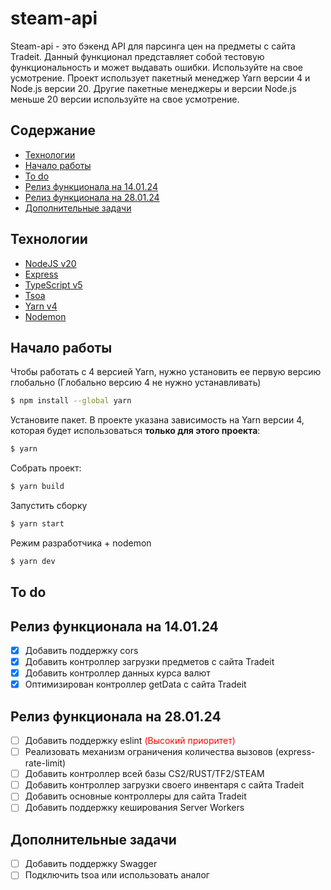 # steam-api


Steam-api - это бэкенд API для парсинга цен на предметы с сайта Tradeit.
Данный функционал представляет собой тестовую функциональность и может выдавать ошибки. Используйте на свое усмотрение.
Проект использует пакетный менеджер Yarn версии 4 и Node.js версии 20.
Другие пакетные менеджеры и версии Node.js меньше 20 версии используйте на свое усмотрение.

## Содержание
- [Технологии](#технологии)
- [Начало работы](#начало-работы)
- [To do](#to-do)
- [Релиз функционала на 14.01.24](#релиз-функционала-на-140124)
- [Релиз функционала на 28.01.24](#релиз-функционала-на-280124)
- [Дополнительные задачи](#дополнительные-задачи)

## Технологии
- [NodeJS v20](https://nodejs.org/)
- [Express](https://expressjs.com/)
- [TypeScript v5](https://www.typescriptlang.org/)
- [Tsoa](https://github.com/lukeautry/tsoa)
- [Yarn v4](https://yarnpkg.com/blog/release/4.0)
- [Nodemon](https://nodemon.io/)


## Начало работы
Чтобы работать с 4 версией Yarn, нужно установить ее первую версию глобально (Глобально версию 4 не нужно устанавливать)
```sh
$ npm install --global yarn
```

Установите пакет. В проекте указана зависимость на Yarn версии 4, которая будет использоваться **только для этого проекта**:
```sh
$ yarn
```

Собрать проект:
```sh
$ yarn build
```

Запустить сборку
```sh
$ yarn start
```

Режим разработчика + nodemon
```sh
$ yarn dev
```

## To do

## Релиз функционала на 14.01.24
- [x] Добавить поддержку cors
- [x] Добавить контроллер загрузки предметов с сайта Tradeit
- [x] Добавить контроллер данных курса валют
- [x] Оптимизирован контроллер getData с сайта Tradeit

## Релиз функционала на 28.01.24
- [ ] Добавить поддержку eslint <span style="color: red">(Высокий приоритет)</span>
- [ ] Реализовать механизм ограничения количества вызовов (express-rate-limit)
- [ ] Добавить контроллер всей базы CS2/RUST/TF2/STEAM
- [ ] Добавить контроллер загрузки своего инвентаря с сайта Tradeit
- [ ] Добавить основные контроллеры для сайта Tradeit
- [ ] Добавить поддержку кеширования Server Workers

## Дополнительные задачи
- [ ] Добавить поддержку Swagger
- [ ] Подключить tsoa или использовать аналог
